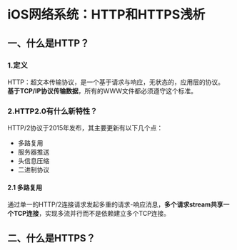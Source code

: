 # iOS网络系统：HTTP和HTTPS浅析

## 一、什么是HTTP？

### 1.定义

HTTP：超文本传输协议，是一个基于请求与响应，无状态的，应用层的协议。  
**基于TCP/IP协议传输数据**，所有的WWW文件都必须遵守这个标准。

### 2.HTTP2.0有什么新特性？

HTTP/2协议于2015年发布，其主要更新有以下几个点：
- 多路复用
- 服务器推送
- 头信息压缩
- 二进制协议

#### 2.1 多路复用

通过单一的HTTP/2连接请求发起多重的请求-响应消息，**多个请求stream共享一个TCP连接**，实现多流并行而不是依赖建立多个TCP连接。

## 二、什么是HTTPS？

